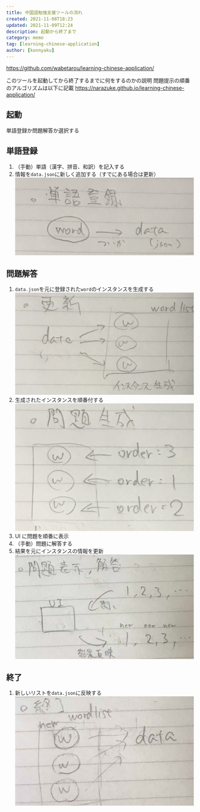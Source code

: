 ```yaml
---
title: 中国語勉強支援ツールの流れ
created: 2021-11-08T18:23
updated: 2021-11-09T12:24
description: 起動から終了まで
category: memo
tag: [learning-chinese-application]
author: [konnyaku]
---
```


https://github.com/wabetarou/learning-chinese-application/

このツールを起動してから終了するまでに何をするのかの説明
問題提示の順番のアルゴリズムは以下に記載
https://narazuke.github.io/learning-chinese-application/

## 起動

単語登録か問題解答か選択する

## 単語登録

1. （手動）単語（漢字、拼音、和訳）を記入する
2. 情報を`data.json`に新しく追加する（すでにある場合は更新）
   ![](01.jpg)

## 問題解答

1. `data.json`を元に登録された`word`のインスタンスを生成する
   ![](02.jpg)
2. 生成されたインスタンスを順番付する
   ![](03.jpg)
3. UI に問題を順番に表示
4. （手動）問題に解答する
5. 結果を元にインスタンスの情報を更新
   ![](04.jpg)

## 終了

1. 新しいリストを`data.json`に反映する
   ![](05.jpg)
